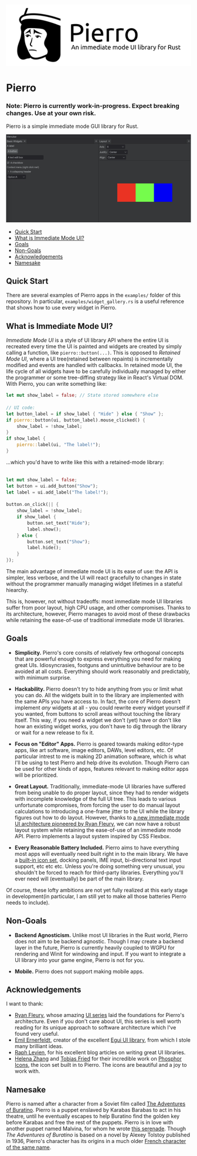

![Pierro Logo](media/banner.png)

# Pierro

### Note: Pierro is currently work-in-progress. Expect breaking changes. Use at your own risk.

Pierro is a simple immediate mode GUI library for Rust.

![An example of a pierro app](media/widget_gallery.png)

* [Quick Start](#quick-start)
* [What is Immediate Mode UI?](#what-is-immediate-mode-ui)
* [Goals](#goals)
* [Non-Goals](#non-goaals)
* [Acknowledgements](#acknowledgements)
* [Namesake](#namesake)

## Quick Start

There are several examples of Pierro apps in the `examples/` folder of this repository. In particular, `examples/widget_gallery.rs` is a useful reference that shows how to use every widget in Pierro.

## What is Immediate Mode UI?

*Immediate Mode UI* is a style of UI library API where the entire UI is recreated every time the UI is painted and widgets are created by simply calling a function, like `pierro::button(...)`. This is opposed to *Retained Mode UI*, where a UI tree(retained between repaints) is incrementally modified and events are handled with callbacks. In retained mode UI, the life cycle of all widgets have to be carefully individually managed by either the programmer or some tree-diffing strategy like in React's Virtual DOM. With Pierro, you can write something like:
```rust
let mut show_label = false; // State stored somewhere else 

// UI code:
let button_label = if show_label { "Hide" } else { "Show" };
if pierro::button(ui, button_label).mouse_clicked() {
    show_label = !show_label;
}
if show_label {
    pierro::label(ui, "The label!");
}
```
...which you'd have to write like this with a retained-mode library:
```rust

let mut show_label = false;
let button = ui.add_button("Show");
let label = ui.add_label("The label!");

button.on_click(|| {
    show_label = !show_label;
    if show_label {
        button.set_text("Hide");
        label.show();
    } else {
        button.set_text("Show");
        label.hide();
    }
});
```

The main advantage of immediate mode UI is its ease of use: the API is simpler, less verbose, and the UI will react gracefully to changes in state without the programmer manually managing widget lifetimes in a stateful hiearchy.

This is, however, not without tradeoffs: most immediate mode UI libraries suffer from poor layout, high CPU usage, and other compromises. Thanks to its architecture, however, Pierro manages to avoid most of these drawbacks while retaining the ease-of-use of traditional immediate mode UI libraries.

## Goals

- **Simplicity.** Pierro's core consits of relatively few orthogonal concepts that are powerful enough to express everything you need for making great UIs. Idiosyncrasies, footguns and unintuitive behaviour are to be avoided at all costs. Everything should work reasonably and predictably, with minimum surprise.

- **Hackability.** Pierro doesn't try to hide anything from you or limit what you can do. All the widgets built in to the library are implemented with the same APIs you have access to. In fact, the core of Pierro doesn't implement *any* widgets at all - you could rewrite every widget yourself if you wanted, from buttons to scroll areas without touching the library itself. This way, if you need a widget we don't (yet) have or don't like how an existing widget works, you don't have to dig through the library or wait for a new release to fix it.

- **Focus on "Editor" Apps.** Pierro is geared towards making editor-type apps, like art software, image editors, DAWs, level editors, etc. Of particular intrest to me is making 2D animation software, which is what I'll be using to test Pierro and help drive its evolution. Though Pierro can be used for other kinds of apps, features relevant to making editor apps will be prioritized.

- **Great Layout.** Traditionally, immediate-mode UI libraries have suffered from being unable to do proper layout, since they had to render widgets with incomplete knowledge of the full UI tree. This leads to various unfortunate compromises, from forcing the user to do manual layout calculations to introducing a one-frame jitter to the UI while the library figures out how to do layout. However, thanks to [a new immediate mode UI architecture pioneered by Ryan Fleury](https://www.rfleury.com/p/ui-part-2-build-it-every-frame-immediate), we can now have a robust layout system while retaining the ease-of-use of an immediate mode API. Pierro implements a layout system inspired by CSS Flexbox.

- **Every Reasonable Battery Included.** Pierro aims to have everything most apps will eventually need built right in to the main library. We have a [built-in icon set](https://phosphoricons.com/), docking panels, IME input, bi-directional text input support, etc etc etc. Unless you're doing something very unusual, you shouldn't be forced to reach for third-party libraries. Everything you'll ever need will (eventually) be part of the main library.

Of course, these lofty ambitions are not yet fully realized at this early stage in development(in particular, I am still yet to make all those batteries Pierro needs to include). 

## Non-Goals

- **Backend Agnosticism.** Unlike most UI libraries in the Rust world, Pierro does not aim to be backend agnostic. Though I may create a backend layer in the future, Pierro is currently heavily coupled to WGPU for rendering and Winit for windowing and input. If you want to integrate a UI library into your game engine, Pierro is not for you.

- **Mobile.** Pierro does not support making mobile apps. 

## Acknowledgements 

I want to thank:

* [Ryan Fleury](https://www.rfleury.com/), whose amazing [UI series](https://www.rfleury.com/p/ui-part-1-the-interaction-medium) laid the foundations for Pierro's architecture. Even if you don't care about UI, this series is well worth reading for its unique approach to software architecture which I've found very useful.
* [Emil Ernerfeldt](https://github.com/emilk), creator of the excellent [Egui UI library](https://github.com/emilk/egui), from which I stole many brilliant ideas.
* [Raph Levien](https://raphlinus.github.io/), for his excellent blog articles on writing great UI libraries.
* [Helena Zhang](https://www.helenazhang.com/) and [Tobias Fried](https://tobiasfried.com/) for their incredible work on [Phosphor Icons](https://phosphoricons.com/), the icon set built in to Pierro. The icons are beautiful and a joy to work with.

## Namesake

Pierro is named after a character from a Soviet film called [The Adventures of Buratino](https://www.youtube.com/watch?v=vJFXsLXnvoU). Pierro is a puppet enslaved by Karabas Barabas to act in his theatre, until he eventually escapes to help Buratino find the golden key before Karabas and free the rest of the puppets. Pierro is in love with another puppet named Malvina, for whom he wrote [this serenade](https://www.youtube.com/watch?v=OXgjI5Tl_ik&ab_channel=SawromatArt). Though *The Adventures of Buratino* is based on a novel by Alexey Tolstoy published in 1936, Pierro's character has its origins in a much older [French character of the same name](https://en.wikipedia.org/wiki/Pierrot).
